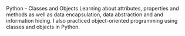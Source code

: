 Python - Classes and Objects
Learning about attributes, properties and methods as well as data encapsulation,  data abstraction and and information hiding. I also practiced object-oriented programming using classes and objects in Python.
